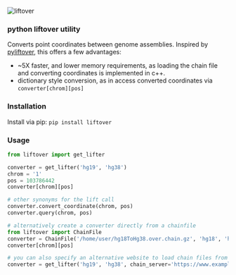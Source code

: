 ![liftover](https://github.com/jeremymcrae/liftover/workflows/liftover/badge.svg)

### python liftover utility

Converts point coordinates between genome assemblies.
Inspired by [pyliftover](https://github.com/konstantint/pyliftover), this
offers a few advantages:
 - ~5X faster, and lower memory requirements, as loading the chain file and
   converting coordinates is implemented in c++.
 - dictionary style conversion, as in access converted coordinates via
   `converter[chrom][pos]`

### Installation
Install via pip: `pip install liftover`

### Usage

```python
from liftover import get_lifter

converter = get_lifter('hg19', 'hg38')
chrom = '1'
pos = 103786442
converter[chrom][pos]

# other synonyms for the lift call
converter.convert_coordinate(chrom, pos)
converter.query(chrom, pos)

# alternatively create a converter directly from a chainfile
from liftover import ChainFile
converter = ChainFile('/home/user/hg18ToHg38.over.chain.gz', 'hg18', 'hg38')
converter[chrom][pos]

# you can also specify an alternative website to load chain files from
converter = get_lifter('hg19', 'hg38', chain_server='https://www.example.com')
```

